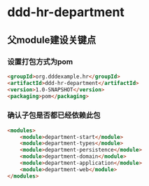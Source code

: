 # ddd-hr-department


## 父module建设关键点

### 设置打包方式为pom
```html
<groupId>org.dddexample.hr</groupId>
<artifactId>ddd-hr-department</artifactId>
<version>1.0-SNAPSHOT</version>
<packaging>pom</packaging>
```

### 确认子包是否都已经依赖此包
```html
<modules>
    <module>department-start</module>
    <module>department-types</module>
    <module>department-persistence</module>
    <module>department-domain</module>
    <module>department-application</module>
    <module>department-web</module>
</modules>
```

